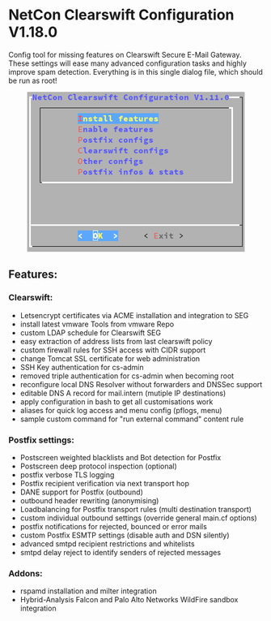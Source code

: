 NetCon Clearswift Configuration V1.18.0
=======================================

Config tool for missing features on Clearswift Secure E-Mail Gateway. These settings will ease many advanced configuration tasks and highly improve spam detection. Everything is in this single dialog file, which should be run as root!

<p align="center">
  <img src="https://raw.githubusercontent.com/netcon-consulting/cs-menu/master/images/SEG.png">
</p>

## Features:

### Clearswift:
* Letsencrypt certificates via ACME installation and integration to SEG
* install latest vmware Tools from vmware Repo
* custom LDAP schedule for Clearswift SEG
* easy extraction of address lists from last clearswift policy
* custom firewall rules for SSH access with CIDR support
* change Tomcat SSL certificate for web administration
* SSH Key authentication for cs-admin
* removed triple authentication for cs-admin when becoming root
* reconfigure local DNS Resolver without forwarders and DNSSec support
* editable DNS A record for mail.intern (mutiple IP destinations)
* apply configuration in bash to get all customisations work
* aliases for quick log access and menu config (pflogs, menu)
* sample custom command for "run external command" content rule

### Postfix settings:
* Postscreen weighted blacklists and Bot detection for Postfix
* Postscreen deep protocol inspection (optional)
* postfix verbose TLS logging
* Postfix recipient verification via next transport hop
* DANE support for Postfix (outbound)
* outbound header rewriting (anonymising)
* Loadbalancing for Postfix transport rules (multi destination transport)
* custom individual outbound settings (override general main.cf options)
* postfix notifications for rejected, bounced or error mails
* custom Postfix ESMTP settings (disable auth and DSN silently)
* advanced smtpd recipient restrictions and whitelists
* smtpd delay reject to identify senders of rejected messages

### Addons:
* rspamd installation and milter integration
* Hybrid-Analysis Falcon and Palo Alto Networks WildFire sandbox integration
